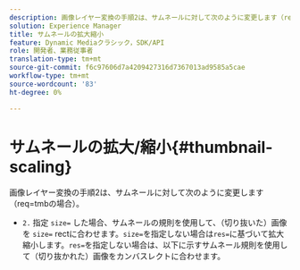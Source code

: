 ```yaml
---
description: 画像レイヤー変換の手順2は、サムネールに対して次のように変更します（req=tmbの場合）。
solution: Experience Manager
title: サムネールの拡大縮小
feature: Dynamic Mediaクラシック，SDK/API
role: 開発者、業務従事者
translation-type: tm+mt
source-git-commit: f6c97606d7a4209427316d7367013ad9585a5cae
workflow-type: tm+mt
source-wordcount: '83'
ht-degree: 0%

---
```



# サムネールの拡大/縮小{#thumbnail-scaling}

画像レイヤー変換の手順2は、サムネールに対して次のように変更します（req=tmbの場合）。

* `2.` 指定 `size=` した場合、サムネールの規則を使用して、（切り抜いた）画像を `size=` rectに合わせます。`size=`を指定しない場合は`res=`に基づいて拡大縮小します。`res=`を指定しない場合は、以下に示すサムネール規則を使用して（切り抜かれた）画像をカンバスレクトに合わせます。

